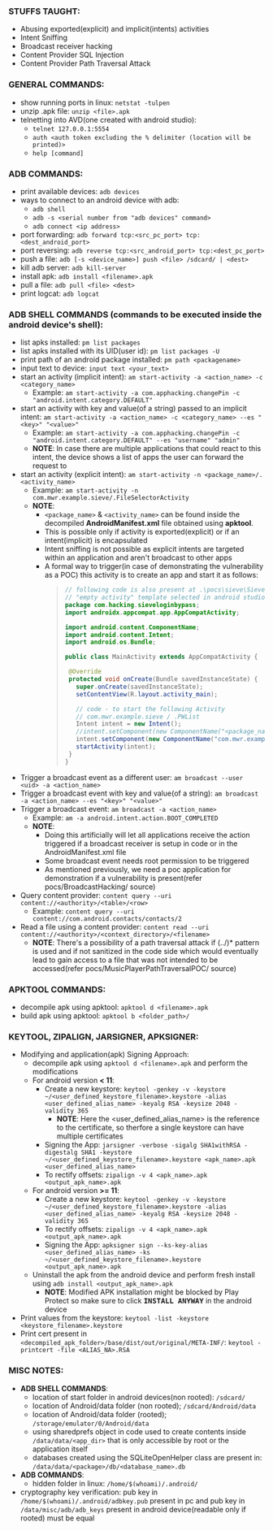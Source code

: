 ### STUFFS TAUGHT:
  - Abusing exported(explicit) and implicit(intents) activities
  - Intent Sniffing
  - Broadcast receiver hacking
  - Content Provider SQL Injection
  - Content Provider Path Traversal Attack

### GENERAL COMMANDS:
  - show running ports in linux: `netstat -tulpen`
  - unzip .apk file: `unzip <file>.apk`
  - telnetting into AVD(one created with android studio):
    - `telnet 127.0.0.1:5554`
    - `auth <auth token excluding the % delimiter (location will be printed)>`
    - `help [command]`

### ADB COMMANDS:
  - print available devices: `adb devices`
  - ways to connect to an android device with adb:
    - `adb shell` 
    - `adb -s <serial number from "adb devices" command>`
    - `adb connect <ip address>`
  - port forwarding: `adb forward tcp:<src_pc_port> tcp:<dest_android_port>`
  - port reversing: `adb reverse tcp:<src_android_port> tcp:<dest_pc_port>`
  - push a file: `adb [-s <device_name>] push <file> /sdcard/ | <dest>`
  - kill adb server: `adb kill-server`
  - install apk: `adb install <filename>.apk`
  - pull a file: `adb pull <file> <dest>`
  - print logcat: `adb logcat`

### ADB SHELL COMMANDS (commands to be executed inside the android device's shell):
  - list apks installed: `pm list packages`
  - list apks installed with its UID(user id): `pm list packages -U`
  - print path of an android package installed: `pm path <packagename>`
  - input text to device: `input text <your_text>`
  - start an activity (implicit intent): `am start-activity -a <action_name> -c <category_name>`
    - Example: `am start-activity -a com.apphacking.changePin -c "android.intent.category.DEFAULT"`
  - start an activity with key and value(of a string) passed to an implicit intent: `am start-activity -a <action_name> -c <category_name> --es "<key>" "<value>"`
    - Example: `am start-activity -a com.apphacking.changePin -c "android.intent.category.DEFAULT" --es "username" "admin"`
    - **NOTE**: In case there are multiple applications that could react to this intent, the device shows a list of apps the user can forward the request to
  - start an activity (explicit intent): `am start-activity -n <package_name>/.<activity_name>`
    - Example: `am start-activity -n com.mwr.example.sieve/.FileSelectorActivity`
    - **NOTE**:
      - `<package_name>` & `<activity_name>` can be found inside the decompiled **AndroidManifest.xml** file obtained using **apktool**.
      - This is possible only if activity is exported(explicit) or if an intent(implicit) is encapsulated
      - Intent sniffing is not possible as explicit intents are targeted within an application and aren't broadcast to other apps
      - A formal way to trigger(in case of demonstrating the vulnerability as a POC) this activity is to create an app and start it as follows:
        > ```java
        > // following code is also present at .\pocs\sieve\SieveLoginBypass
        > // "empty activity" template selected in android studio
        > package com.hacking.sieveloginbypass;
        > import androidx.appcompat.app.AppCompatActivity;
        > 
        > import android.content.ComponentName;
        > import android.content.Intent;
        > import android.os.Bundle;
        > 
        > public class MainActivity extends AppCompatActivity {
        > 
        >  @Override
        >  protected void onCreate(Bundle savedInstanceState) {
        >    super.onCreate(savedInstanceState);
        >    setContentView(R.layout.activity_main);
        > 
        >    // code - to start the following Activity
        >    // com.mwr.example.sieve / .PWList
        >    Intent intent = new Intent();
        >    //intent.setComponent(new ComponentName("<package_name>","<package_name>.<class_name who's exported/intent encapsulated>"));
        >    intent.setComponent(new ComponentName("com.mwr.example.sieve","com.mwr.example.sieve.PWList"));
        >    startActivity(intent);
        >  }
        > }
        > ```
  - Trigger a broadcast event as a different user: `am broadcast --user <uid> -a <action_name>`
  - Trigger a broadcast event with key and value(of a string): `am broadcast -a <action_name> --es "<key>" "<value>"`
  - Trigger a broadcast event: `am broadcast -a <action_name>`
    - Example: `am -a android.intent.action.BOOT_COMPLETED`
    - **NOTE**:
      - Doing this artificially will let all applications receive the action triggered if a broadcast receiver is setup in code or in the AndroidManifest.xml file
      - Some broadcast event needs root permission to be triggered
      - As mentioned previously, we need a poc application for demonstration if a vulnerability is present(refer pocs/BroadcastHacking/ source)
  - Query content provider: `content query --uri content://<authority>/<table>/<row>`
    - Example: `content query --uri content://com.android.contacts/contacts/2`
  - Read a file using a content provider: `content read --uri content://<authority>/<context_directory>/<filename>`
    - **NOTE**: There's a possibility of a path traversal attack if (../)* pattern is used and if not sanitized in the code side which would eventually lead to gain access to a file that was not intended to be accessed(refer pocs/MusicPlayerPathTraversalPOC/ source)

### APKTOOL COMMANDS:
  - decompile apk using apktool: `apktool d <filename>.apk`
  - build apk using apktool: `apktool b <folder_path>/`

### KEYTOOL, ZIPALIGN, JARSIGNER, APKSIGNER:
  - Modifying and application(apk) Signing Approach:
    - decompile apk using `apktool d <filename>.apk` and perform the modifications
    - For android version **< 11**:
      - Create a new keystore: `keytool -genkey -v -keystore ~/<user_defined_keystore_filename>.keystore -alias <user_defined_alias_name> -keyalg RSA -keysize 2048 -validity 365`
        - **NOTE**: Here the <user_defined_alias_name> is the reference to the certificate, so therfore a single keystore can have multiple certificates
      - Signing the App: `jarsigner -verbose -sigalg SHA1withRSA -digestalg SHA1 -keystore ~/<user_defined_keystore_filename>.keystore <apk_name>.apk <user_defined_alias_name>`
      - To rectify offsets: `zipalign -v 4 <apk_name>.apk <output_apk_name>.apk`
    - For android version **>= 11**:
      - Create a new keystore: `keytool -genkey -v -keystore ~/<user_defined_keystore_filename>.keystore -alias <user_defined_alias_name> -keyalg RSA -keysize 2048 -validity 365`
      - To rectify offsets: `zipalign -v 4 <apk_name>.apk <output_apk_name>.apk`
      - Signing the App: `apksigner sign --ks-key-alias <user_defined_alias_name> -ks ~/<user_defined_keystore_filename>.keystore <output_apk_name>.apk`
    - Uninstall the apk from the android device and perform fresh install using `adb install <output_apk_name>.apk`
      - **NOTE**: Modified APK installation might be blocked by Play Protect so make sure to click **<kbd>INSTALL ANYWAY</kbd>** in the android device
  - Print values from the keystore: `keytool -list -keystore <keystore_filename>.keystore`
  - Print cert present in `<decompiled_apk_folder>/base/dist/out/original/META-INF/`: `keytool -printcert -file <ALIAS_NA>.RSA`

### MISC NOTES:
  - **ADB SHELL COMMANDS**:
    - location of start folder in android devices(non rooted): `/sdcard/`
    - location of Android/data folder (non rooted); `/sdcard/Android/data` 
    - location of Android/data folder (rooted); `/storage/emulator/0/Android/data` 
    - using sharedprefs object in code used to create contents inside `/data/data/<app_dir>` that is only accessible by root or the application itself
    - databases created using the SQLiteOpenHelper class are present in: `/data/data/<package>/db/<database_name>.db`
  - **ADB COMMANDS**:
    - hidden folder in linux: `/home/$(whoami)/.android/`
  - cryptography key verification: pub key in `/home/$(whoami)/.android/adbkey.pub` present in pc and pub key in `/data/misc/adb/adb_keys` present in android device(readable only if rooted) must be equal

